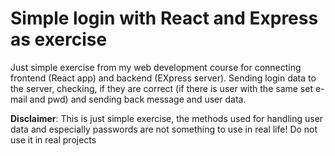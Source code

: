 # Simple login with React and Express as exercise

Just simple exercise from my web development course for connecting frontend (React app) and backend (EXpress server). Sending login data to the server, checking, if they are correct (if there is user with the same set e-mail and pwd) and sending back message and user data.

**Disclaimer**: This is just simple exercise, the methods used for handling user data and especially passwords are not something to use in real life! Do not use it in real projects
